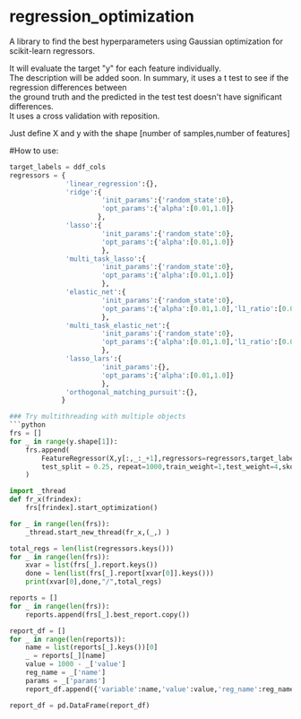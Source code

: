 # regression_optimization  
A library to find the best hyperparameters using Gaussian optimization for scikit-learn regressors. 

It will evaluate the target "y" for each feature individually.  
The description will be added soon. In summary, it uses a t test to see if the regression differences between  
the ground truth and the predicted in the test test doesn't have significant differences.  
It uses a cross validation with reposition.

Just define X and y with the shape [number of samples,number of features]

#How to use:  
```python
target_labels = ddf_cols
regressors = {
              'linear_regression':{},
              'ridge':{
                       'init_params':{'random_state':0},
                       'opt_params':{'alpha':[0.01,1.0]}
                      },
              'lasso':{
                       'init_params':{'random_state':0},
                       'opt_params':{'alpha':[0.01,1.0]}
                       },
              'multi_task_lasso':{
                       'init_params':{'random_state':0},
                       'opt_params':{'alpha':[0.01,1.0]}
                       },
              'elastic_net':{
                       'init_params':{'random_state':0},
                       'opt_params':{'alpha':[0.01,1.0],'l1_ratio':[0.01,1.0]}
                       },
              'multi_task_elastic_net':{
                       'init_params':{'random_state':0},
                       'opt_params':{'alpha':[0.01,1.0],'l1_ratio':[0.01,1.0]}
                       },
              'lasso_lars':{
                       'init_params':{},
                       'opt_params':{'alpha':[0.01,1.0]}
                       },
              'orthogonal_matching_pursuit':{},
             }

### Try multithreading with multiple objects  
```python
frs = []
for _ in range(y.shape[1]):
    frs.append(
        FeatureRegressor(X,y[:,_:_+1],regressors=regressors,target_labels=[target_labels[_]],
        test_split = 0.25, repeat=1000,train_weight=1,test_weight=4,skopt_kargs={'n_calls':10})
    )

import _thread
def fr_x(frindex):
    frs[frindex].start_optimization()

for _ in range(len(frs)):
    _thread.start_new_thread(fr_x,(_,) )

total_regs = len(list(regressors.keys()))
for _ in range(len(frs)):
    xvar = list(frs[_].report.keys())
    done = len(list(frs[_].report[xvar[0]].keys()))
    print(xvar[0],done,"/",total_regs)

reports = []
for _ in range(len(frs)):
    reports.append(frs[_].best_report.copy())

report_df = []
for _ in range(len(reports)):
    name = list(reports[_].keys())[0]
    _ = reports[_][name]
    value = 1000 - _['value']
    reg_name = _['name']
    params = _['params']
    report_df.append({'variable':name,'value':value,'reg_name':reg_name,'params':params})

report_df = pd.DataFrame(report_df)
```
